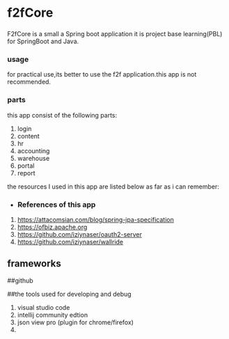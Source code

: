 # f2fCore
### 
F2fCore is a small a Spring boot application 
it is project base learning(PBL) for SpringBoot and Java.

### usage 
for practical use,its better to use  the f2f application.this app is not recommended.

### parts
this app consist of the following parts:
1. login
2. content
3. hr
4. accounting
5. warehouse
6. portal
7. report

the resources I used in this app are listed below as far as i can remember:
- ### References of this app
1. https://attacomsian.com/blog/spring-jpa-specification
2. https://ofbiz.apache.org
3. https://github.com/iziynaser/oauth2-server
4. https://github.com/iziynaser/wallride
## frameworks


##github


##the tools used for developing and debug
1. visual studio code
2. intellij community edtion
3. json view pro (plugin for chrome/firefox)
4. 